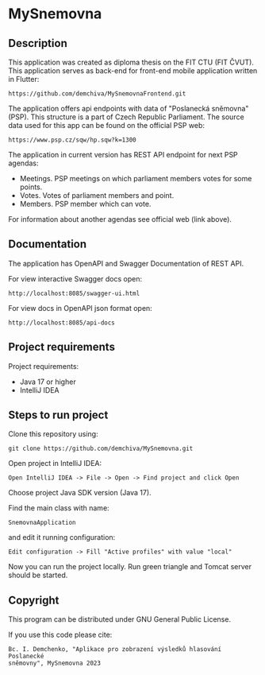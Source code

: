 # MySnemovna

## Description

This application was created as diploma thesis on the FIT CTU (FIT ČVUT).
This application serves as back-end for front-end mobile application written in Flutter:
```
https://github.com/demchiva/MySnemovnaFrontend.git
```

The application offers api endpoints with data of "Poslanecká sněmovna" (PSP).
This structure is a part of Czech Republic Parliament.
The source data used for this app can be found on the official PSP web:
```
https://www.psp.cz/sqw/hp.sqw?k=1300
```

The application in current version has REST API endpoint for next PSP agendas:

- Meetings. PSP meetings on which parliament members votes for some points.
- Votes. Votes of parliament members and point.
- Members. PSP member which can vote.

For information about another agendas see official web (link above).

## Documentation

The application has OpenAPI and Swagger Documentation of REST API. 

For view interactive Swagger docs open:
```
http://localhost:8085/swagger-ui.html
```

For view docs in OpenAPI json format open:
```
http://localhost:8085/api-docs
```

## Project requirements

Project requirements:

- Java 17 or higher
- IntelliJ IDEA

## Steps to run project

Clone this repository using:
```
git clone https://github.com/demchiva/MySnemovna.git
```

Open project in IntelliJ IDEA:
```
Open IntelliJ IDEA -> File -> Open -> Find project and click Open
```

Choose project Java SDK version (Java 17).

Find the main class with name:
```
SnemovnaApplication
```

and edit it running configuration:
```
Edit configuration -> Fill "Active profiles" with value "local"
```

Now you can run the project locally. Run green triangle and Tomcat server should be started. 

## Copyright

This program can be distributed under GNU General Public License.

If you use this code please cite:

```
Bc. I. Demchenko, "Aplikace pro zobrazení výsledků hlasování Poslanecké
sněmovny", MySnemovna 2023
```